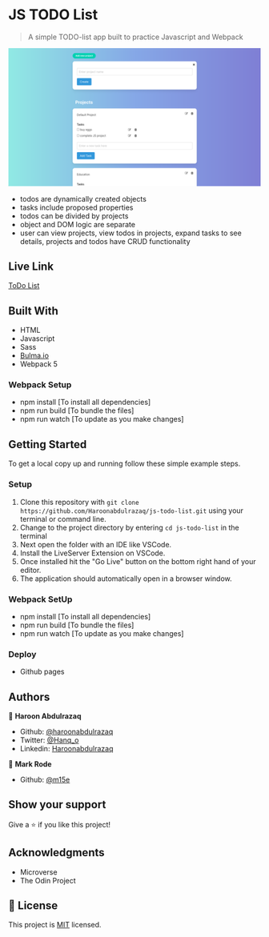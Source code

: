 # JS TODO List

> A simple TODO-list app built to practice Javascript and Webpack

![screenshot](./screenshot.png)

 - todos are dynamically created objects
 - tasks include proposed properties
 - todos can be divided by projects
 - object and DOM logic are separate
 - user can view projects, view todos in projects, expand tasks to see details, projects and todos have CRUD functionality

## Live Link

[ToDo List](https://raw.githack.com/Haroonabdulrazaq/js-todo-list/develop/dist/index.html)

## Built With

- HTML
- Javascript
- Sass
- [Bulma.io](https://bulma.io)
- Webpack 5

### Webpack Setup

- npm install [To install all dependencies]
- npm run build [To bundle the files]
- npm run watch [To update as you make changes]


## Getting Started

To get a local copy up and running follow these simple example steps.

### Setup

1.  Clone this repository with
    `git clone https://github.com/Haroonabdulrazaq/js-todo-list.git` using your terminal or command line.
2.  Change to the project directory by entering `cd js-todo-list` in the terminal
3.  Next open the folder with an IDE like VSCode.
4.  Install the LiveServer Extension on VSCode.
5.  Once installed hit the "Go Live" button on the bottom right hand of your editor.
6.  The application should automatically open in a browser window.


### Webpack SetUp
- npm install [To install all dependencies]
- npm run build [To bundle the files]
- npm run watch [To update as you make changes]



### Deploy

- Github pages


## Authors

👤 **Haroon Abdulrazaq**

- Github: [@haroonabdulrazaq](https://github.com/Haroonabdulrazaq)
- Twitter: [@Hanq_o](https://twitter.com/Hanq_o)
- Linkedin: [Haroonabdulrazaq](https://www.linkedin.com/in/haroonabdulrazaq)

👤 **Mark Rode**

- Github: [@m15e](https://github.com/m15e)


## Show your support

Give a ⭐️ if you like this project!

## Acknowledgments

- Microverse
- The Odin Project

## 📝 License

This project is [MIT](lic.url) licensed.
